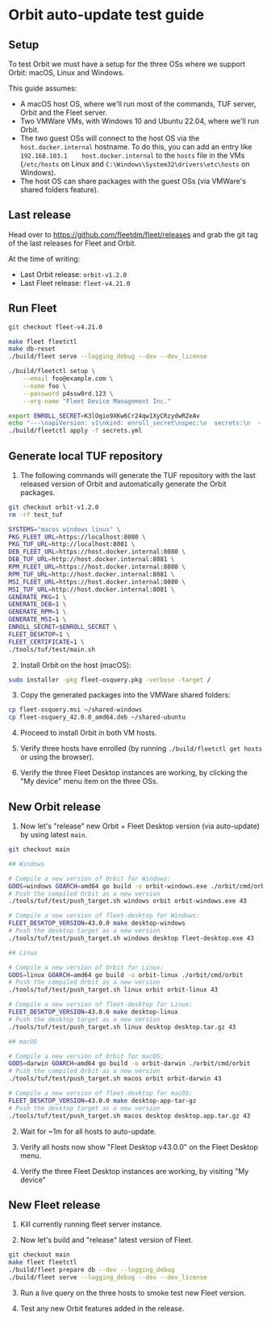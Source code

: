 # Orbit auto-update test guide

## Setup

To test Orbit we must have a setup for the three OSs where we support Orbit: macOS, Linux and Windows.

This guide assumes:
- A macOS host OS, where we'll run most of the commands, TUF server, Orbit and the Fleet server.
- Two VMWare VMs, with Windows 10 and Ubuntu 22.04, where we'll run Orbit.
- The two guest OSs will connect to the host OS via the `host.docker.internal` hostname.
To do this, you can add an entry like `192.168.103.1	host.docker.internal` to the `hosts` file in the VMs
(`/etc/hosts` on Linux and `C:\Windows\System32\drivers\etc\hosts` on Windows).
- The host OS can share packages with the guest OSs (via VMWare's shared folders feature).

## Last release

Head over to https://github.com/fleetdm/fleet/releases and grab the git tag of the last releases for Fleet and Orbit.

At the time of writing:
- Last Orbit release: `orbit-v1.2.0`
- Last Fleet release: `fleet-v4.21.0`

## Run Fleet

```sh
git checkout fleet-v4.21.0

make fleet fleetctl
make db-reset
./build/fleet serve --logging_debug --dev --dev_license

./build/fleetctl setup \
    --email foo@example.com \
    --name foo \
    --password p4ssw0rd.123 \
    --org-name "Fleet Device Management Inc."

export ENROLL_SECRET=K3lOqio9XKw6Cr24qw1XyCRzydwRZeAv
echo "---\napiVersion: v1\nkind: enroll_secret\nspec:\n  secrets:\n  - secret: $ENROLL_SECRET\n" > secrets.yml
./build/fleetctl apply -f secrets.yml
```

## Generate local TUF repository

1. The following commands will generate the TUF repository with the last released version of Orbit and automatically generate the Orbit packages.

```sh
git checkout orbit-v1.2.0
rm -rf test_tuf

SYSTEMS="macos windows linux" \
PKG_FLEET_URL=https://localhost:8080 \
PKG_TUF_URL=http://localhost:8081 \
DEB_FLEET_URL=https://host.docker.internal:8080 \
DEB_TUF_URL=http://host.docker.internal:8081 \
RPM_FLEET_URL=https://host.docker.internal:8080 \
RPM_TUF_URL=http://host.docker.internal:8081 \
MSI_FLEET_URL=https://host.docker.internal:8080 \
MSI_TUF_URL=http://host.docker.internal:8081 \
GENERATE_PKG=1 \
GENERATE_DEB=1 \
GENERATE_RPM=1 \
GENERATE_MSI=1 \
ENROLL_SECRET=$ENROLL_SECRET \
FLEET_DESKTOP=1 \
FLEET_CERTIFICATE=1 \
./tools/tuf/test/main.sh
```

2. Install Orbit on the host (macOS):
```sh
sudo installer -pkg fleet-osquery.pkg -verbose -target /
```

3. Copy the generated packages into the VMWare shared folders:
```sh
cp fleet-osquery.msi ~/shared-windows
cp fleet-osquery_42.0.0_amd64.deb ~/shared-ubuntu
```

4. Proceed to install Orbit in both VM hosts.

5. Verify three hosts have enrolled (by running `./build/fleetctl get hosts` or using the browser).

6. Verify the three Fleet Desktop instances are working, by clicking the "My device" menu item on the three OSs.

## New Orbit release

1. Now let's "release" new Orbit + Fleet Desktop version (via auto-update) by using latest `main`.

```sh
git checkout main

## Windows

# Compile a new version of Orbit for Windows:
GOOS=windows GOARCH=amd64 go build -o orbit-windows.exe ./orbit/cmd/orbit
# Push the compiled Orbit as a new version
./tools/tuf/test/push_target.sh windows orbit orbit-windows.exe 43

# Compile a new version of fleet-desktop for Windows:
FLEET_DESKTOP_VERSION=43.0.0 make desktop-windows
# Push the desktop target as a new version
./tools/tuf/test/push_target.sh windows desktop fleet-desktop.exe 43

## Linux

# Compile a new version of Orbit for Linux:
GOOS=linux GOARCH=amd64 go build -o orbit-linux ./orbit/cmd/orbit
# Push the compiled Orbit as a new version
./tools/tuf/test/push_target.sh linux orbit orbit-linux 43

# Compile a new version of fleet-desktop for Linux:
FLEET_DESKTOP_VERSION=43.0.0 make desktop-linux
# Push the desktop target as a new version
./tools/tuf/test/push_target.sh linux desktop desktop.tar.gz 43

## macOS

# Compile a new version of Orbit for macOS:
GOOS=darwin GOARCH=amd64 go build -o orbit-darwin ./orbit/cmd/orbit
# Push the compiled Orbit as a new version
./tools/tuf/test/push_target.sh macos orbit orbit-darwin 43

# Compile a new version of fleet-desktop for macOS:
FLEET_DESKTOP_VERSION=43.0.0 make desktop-app-tar-gz
# Push the desktop target as a new version
./tools/tuf/test/push_target.sh macos desktop desktop.app.tar.gz 43
```

2. Wait for ~1m for all hosts to auto-update.

3. Verify all hosts now show "Fleet Desktop v43.0.0" on the Fleet Desktop menu.

4. Verify the three Fleet Desktop instances are working, by visiting "My device"

## New Fleet release

1. Kill currently running fleet server instance.

2. Now let's build and "release" latest version of Fleet.
```sh
git checkout main
make fleet fleetctl
./build/fleet prepare db --dev --logging_debug
./build/fleet serve --logging_debug --dev --dev_license
```

3. Run a live query on the three hosts to smoke test new Fleet version.

4. Test any new Orbit features added in the release.